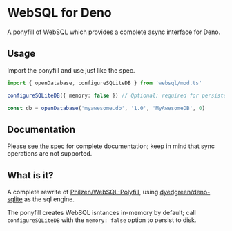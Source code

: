 # WebSQL for Deno

A ponyfill of WebSQL which provides a complete async interface for Deno.

## Usage

Import the ponyfill and use just like the spec.

```typescript
import { openDatabase, configureSQLiteDB } from 'websql/mod.ts'

configureSQLiteDB({ memory: false }) // Optional; required for persistence, defaults to memory: true

const db = openDatabase('myawesome.db', '1.0', 'MyAwesomeDB', 0)
```

## Documentation

Please [see the spec](https://www.w3.org/TR/webdatabase/#sql) for complete documentation; keep in mind that sync operations are not supported.

## What is it?

A complete rewrite of [Philzen/WebSQL-Polyfill](https://github.com/Philzen/WebSQL-Polyfill), using [dyedgreen/deno-sqlite](https://github.com/dyedgreen/deno-sqlite) as the sql engine.

The ponyfill creates WebSQL isntances in-memory by default; call `configureSQLiteDB` with the `memory: false` option to persist to disk.
